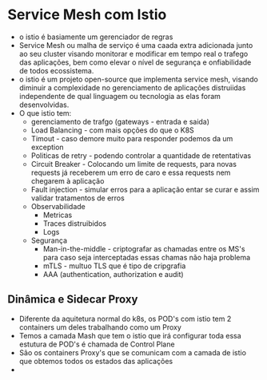 # Service Mesh com Istio

- o istio é basiamente um gerenciador de regras
- Service Mesh ou malha de serviço é uma caada extra adicionada junto ao seu cluster visando monitorar e modificar em 
tempo real o trafego das aplicações, bem como elevar o nível de segurança e onfiabilidade de todos ecossistema.
- o istio é um projeto open-source que implementa service mesh, visando diminuir a complexidade no gerenciamento de
aplicações distruiidas independente de qual linguagem ou tecnologia as elas foram desenvolvidas.
- O que istio tem:
    - gerenciamento de trafgo (gateways - entrada e saida)
    - Load Balancing - com mais opções do que o K8S
    - Timout - caso demore muito para responder podemos da um exception
    - Politicas de retry - podendo controlar a quantidade de retentativas
    - Circuit Breaker - Colocando um limite de requests, para novas requests já receberem um erro de caro e essa 
requests nem chegarem à aplicação
    - Fault injection - simular erros para a aplicação entar se curar e assim validar tratamentos de erros
    - Observabilidade
        - Metricas
        - Traces distruibidos
        - Logs
    - Segurança 
        - Man-in-the-middle - criptografar as chamadas entre os MS's para caso seja interceptadas essas chamas não haja 
    problema
        - mTLS - multuo TLS que é tipo de cripgrafia
        - AAA (authentication, authorization e audit)
    
## Dinâmica e Sidecar Proxy

- Diferente da aquitetura normal do k8s, os POD's com istio tem 2 containers um deles trabalhando como um Proxy
- Temos a camada Mash que tem o istio que irá configurar toda essa estutura de POD's é chamada de Control Plane
- São os containers Proxy's que se comunicam com a camada de istio que obtemos todos os estados das aplicações
- 